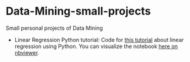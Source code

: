 # Data-Mining-small-projects
Small personal projects of Data Mining

* Linear Regression Python tutorial:
Code for [this tutorial](http://www.thedataware.com/post/linear-regression-in-python) about linear regression using Python.
You can visualize the notebook [here on nbviewer](https://nbviewer.jupyter.org/github/blackecho/Data-Mining-small-projects/blob/master/Linear%20Regression%20Python%20tutorial.ipynb).
